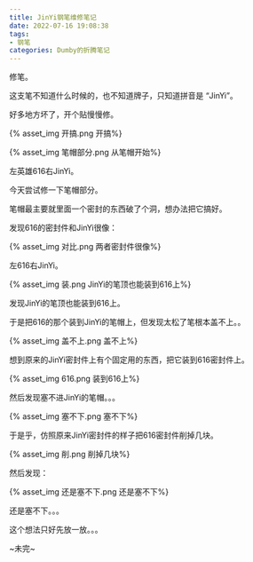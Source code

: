 ```yaml
---
title: JinYi钢笔维修笔记
date: 2022-07-16 19:08:38
tags:
- 钢笔
categories: Dumby的折腾笔记
---
```

修笔。

<!--more-->

这支笔不知道什么时候的，也不知道牌子，只知道拼音是 “JinYi”。

好多地方坏了，开个贴慢慢修。

{% asset_img 开搞.png 开搞%}

{% asset_img 笔帽部分.png 从笔帽开始%}

左英雄616右JinYi。

今天尝试修一下笔帽部分。

笔帽最主要就里面一个密封的东西破了个洞，想办法把它搞好。

发现616的密封件和JinYi很像：

{% asset_img 对比.png 两者密封件很像%}

左616右JinYi。

{% asset_img 装.png JinYi的笔顶也能装到616上%}

发现JinYi的笔顶也能装到616上。

于是把616的那个装到JinYi的笔帽上，但发现太松了笔根本盖不上。。

{% asset_img 盖不上.png 盖不上%}

想到原来的JinYi密封件上有个固定用的东西，把它装到616密封件上。

{% asset_img 616.png 装到616上%}

然后发现塞不进JinYi的笔帽。。。

{% asset_img 塞不下.png 塞不下%}

于是乎，仿照原来JinYi密封件的样子把616密封件削掉几块。

{% asset_img 削.png 削掉几块%}

然后发现：

{% asset_img 还是塞不下.png 还是塞不下%}

还是塞不下。。。

这个想法只好先放一放。。。

~未完~